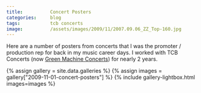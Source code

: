 ```yaml
---
title:			Concert Posters
categories:		blog
tags:			tcb concerts
image:			/assets/images/2009/11/2007.09.06_ZZ_Top-160.jpg
---
```


Here are a number of posters from concerts that I was the promoter / production rep for back in my music career days. I worked with TCB Concerts (now [Green Machine Concerts](http://greenmachineconcerts.com/)) for nearly 2 years.

{% assign gallery = site.data.galleries %}
{% assign images = gallery["2009-11-01-concert-posters"] %}
{% include gallery-lightbox.html images=images %}